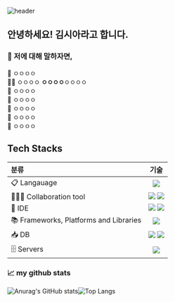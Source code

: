 ![header](https://capsule-render.vercel.app/api?type=slice&color=auto&height=300&section=header&text=Welcome%20to%20my%20github👋&fontSize=40)
## 안녕하세요! 김시아라고 합니다.
<div></div>

 ###  🐇 저에 대해 말하자면, </br>
🌱 ㅇㅇㅇㅇ</br> 
👩‍💻 ㅇㅇㅇㅇ **ㅇㅇㅇㅇ**ㅇㅇㅇㅇ  </br> 
📑 ㅇㅇㅇㅇ </br>
🐾 ㅇㅇㅇㅇ </br>
🐾 ㅇㅇㅇㅇ </br>
🐾 ㅇㅇㅇㅇ </br>
🐾 ㅇㅇㅇㅇ</br>


<div></div>


## Tech Stacks
| 분류     | 기술  |                                                                
| :------- | :---: | 
| 📋 Langauage  | <img src="https://img.shields.io/badge/java-%23ED8B00.svg?style=for-the-badge&logo=openjdk&logoColor=white">  |
| 🧑‍🤝‍🧑 Collaboration tool | <img src="https://img.shields.io/badge/github-181717?style=for-the-badge&logo=github&logoColor=white"> <img src="https://img.shields.io/badge/git-F05032?style=for-the-badge&logo=git&logoColor=white"> |
| 🔨 IDE | <img src="https://img.shields.io/badge/Eclipse-FE7A16.svg?style=for-the-badge&logo=Eclipse&logoColor=white"> <img src="https://img.shields.io/badge/IntelliJIDEA-000000.svg?style=for-the-badge&logo=intellij-idea&logoColor=white"> <a href="https://github.com/GoldenPearls/androidprogramming">|
|📚 Frameworks, Platforms and Libraries |  <a href="https://github.com/GoldenPearls/SpringEx/tree/master"><img src="https://img.shields.io/badge/springBoot-%236DB33F.svg?style=for-the-badge&logo=springBoot&logoColor=white"></a>|
| 📥 DB | <img src="https://img.shields.io/badge/mysql-4479A1?style=for-the-badge&logo=mysql&logoColor=white"> <img src="https://img.shields.io/badge/Oracle-F80000?style=for-the-badge&logo=mariadb&logoColor=white"> | 
|🗄️ Servers | <img src="https://img.shields.io/badge/apache tomcat-F8DC75?style=for-the-badge&logo=apachetomcat&logoColor=white"> |

<div></div>

### 📈 my github stats 
<div style="display: flex;">
  <img src="https://github-readme-stats.vercel.app/api?username=thesiakim&show_icons=true&theme=cobalt" alt="Anurag's GitHub stats" 
       />
  <img src="https://github-readme-stats.vercel.app/api/top-langs/?username=thesiakim" alt="Top Langs" />
</div>



<!--
**kkum-yem/kkum-yem** is a ✨ _special_ ✨ repository because its `README.md` (this file) appears on your GitHub profile.

Here are some ideas to get you started:

- 🔭 I’m currently working on ...
- 🌱 I’m currently learning ...
- 👯 I’m looking to collaborate on ...
- 🤔 I’m looking for help with ...
- 💬 Ask me about ...
- 📫 How to reach me: ...
- 😄 Pronouns: ...
- ⚡ Fun fact: ...
-->


